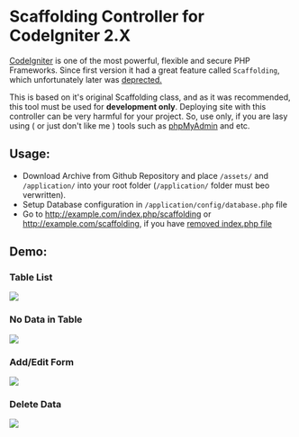 Scaffolding Controller for CodeIgniter 2.X
===
[CodeIgniter](http://codeigniter.com) is one of the most powerful, flexible and secure PHP Frameworks. Since first version it had a great feature called `Scaffolding`, which unfortunately later was [deprected.](http://codeigniter.com/user_guide/changelog.html)

This is based on it's original Scaffolding class, and as it was recommended, this tool must be used for __development only__. Deploying site with this controller can be very harmful for your project. So, use only, if you are lasy using ( or just don't like me ) tools such as [phpMyAdmin](http://www.phpmyadmin.net/) and etc. 

Usage:
---

* Download Archive from Github Repository and place `/assets/` and `/application/` into your root folder (`/application/` folder must beo verwritten). 
* Setup Database configuration in `/application/config/database.php` file
* Go to http://example.com/index.php/scaffolding or http://example.com/scaffolding, if you have [removed index.php file](http://codeigniter.com/user_guide/general/urls.html)

Demo:
---
### Table List
![](https://github.com/Landish/Scaffolding-Controller-for-CodeIgniter-2.X/raw/master/assets/scaffolding/images/data/tables-list.jpg)

### No Data in Table
![](https://github.com/Landish/Scaffolding-Controller-for-CodeIgniter-2.X/raw/master/assets/scaffolding/images/data/no-data.jpg)

### Add/Edit Form
![](https://github.com/Landish/Scaffolding-Controller-for-CodeIgniter-2.X/raw/master/assets/scaffolding/images/data/add-form.jpg)

### Delete Data
![](https://github.com/Landish/Scaffolding-Controller-for-CodeIgniter-2.X/raw/master/assets/scaffolding/images/data/delete.jpg)
